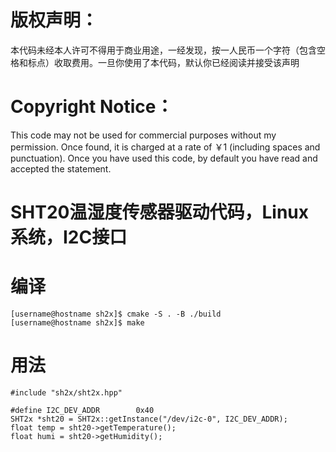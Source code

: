 # 版权声明：
本代码未经本人许可不得用于商业用途，一经发现，按一人民币一个字符（包含空格和标点）收取费用。一旦你使用了本代码，默认你已经阅读并接受该声明

# Copyright Notice：
This code may not be used for commercial purposes without my permission. Once found, it is charged at a rate of ￥1
(including spaces and punctuation). Once you have used this code, by default you have read and accepted the statement.


# SHT20温湿度传感器驱动代码，Linux系统，I2C接口
# 编译
```
[username@hostname sh2x]$ cmake -S . -B ./build
[username@hostname sh2x]$ make
```
# 用法
```
#include "sh2x/sht2x.hpp"

#define I2C_DEV_ADDR        0x40
SHT2x *sht20 = SHT2x::getInstance("/dev/i2c-0", I2C_DEV_ADDR);
float temp = sht20->getTemperature();
float humi = sht20->getHumidity();
```
